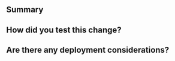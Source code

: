 ## Summary

<!--
 Ideally, there is an attached Linear ticket that will describe the "why".

 If relevant, use this section to call out any additional information you'd like to _highlight_ to the reviewer.
-->

## How did you test this change?

<!--
 Frontend - Leave a screencast or a screenshot to visually describe the changes.
-->

## Are there any deployment considerations?

<!--
 Backend - Do we need to consider migrations or backfilling data?
-->
